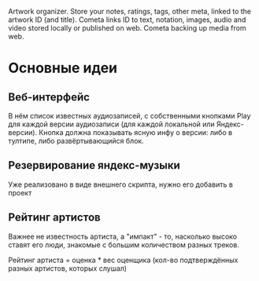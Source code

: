 Artwork organizer. Store your notes, ratings, tags, other meta, linked to the artwork ID (and title). Cometa links ID to text, notation, images, audio and video stored locally or published on web. Cometa backing up media from web.


Основные идеи
=============

## Веб-интерфейс

В нём список известных аудиозаписей, с собственными кнопками Play для каждой версии аудиозаписи (для каждой локальной или Яндекс-версии). Кнопка должна показывать ясную инфу о версии: либо в тултипе, либо развёртывающийся блок.

## Резервирование яндекс-музыки

Уже реализовано в виде внешнего скрипта, нужно его добавить в проект

## Рейтинг артистов

Важнее не известность артиста, а "импакт" - то, насколько высоко ставят его люди, знакомые с большим количеством разных треков.

Рейтинг артиста = оценка * вес оценщика (кол-во подтверждённых разных артистов, которых слушал)
